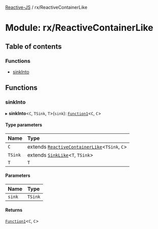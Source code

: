 [Reactive-JS](../README.md) / rx/ReactiveContainerLike

# Module: rx/ReactiveContainerLike

## Table of contents

### Functions

- [sinkInto](rx_ReactiveContainerLike.md#sinkinto)

## Functions

### sinkInto

▸ **sinkInto**<`C`, `TSink`, `T`\>(`sink`): [`Function1`](functions.md#function1)<`C`, `C`\>

#### Type parameters

| Name | Type |
| :------ | :------ |
| `C` | extends [`ReactiveContainerLike`](../interfaces/rx.ReactiveContainerLike.md)<`TSink`, `C`\> |
| `TSink` | extends [`SinkLike`](../interfaces/util.SinkLike.md)<`T`, `TSink`\> |
| `T` | `T` |

#### Parameters

| Name | Type |
| :------ | :------ |
| `sink` | `TSink` |

#### Returns

[`Function1`](functions.md#function1)<`C`, `C`\>
